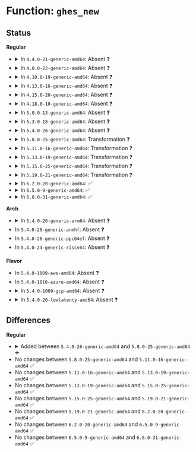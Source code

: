 # Function: <code>ghes_new</code>

## Status
<b>Regular</b>
<ul>
<li>
<details>
<summary>In <code>4.4.0-21-generic-amd64</code>: Absent ❓</summary>

```json
{
  "name": "ghes_new",
  "collision_type": "Unique Static",
  "inline_type": "Full",
  "funcs": [
    {
      "addr": 18446744071583785346,
      "name": "ghes_new",
      "external": false,
      "loc": "drivers/acpi/apei/ghes.c:237",
      "file": "drivers/acpi/apei/ghes.c",
      "inline": "not declared, inlined",
      "caller_inline": [
        "drivers/acpi/apei/ghes.c:ghes_probe"
      ],
      "caller_func": []
    }
  ],
  "symbols": []
}
```
</details>
</li>
<li>
<details>
<summary>In <code>4.8.0-22-generic-amd64</code>: Absent ❓</summary>

```json
{
  "name": "ghes_new",
  "collision_type": "Unique Static",
  "inline_type": "Full",
  "funcs": [
    {
      "addr": 18446744071584111442,
      "name": "ghes_new",
      "external": false,
      "loc": "drivers/acpi/apei/ghes.c:242",
      "file": "drivers/acpi/apei/ghes.c",
      "inline": "not declared, inlined",
      "caller_inline": [
        "drivers/acpi/apei/ghes.c:ghes_probe"
      ],
      "caller_func": []
    }
  ],
  "symbols": []
}
```
</details>
</li>
<li>
<details>
<summary>In <code>4.10.0-19-generic-amd64</code>: Absent ❓</summary>

```json
{
  "name": "ghes_new",
  "collision_type": "Unique Static",
  "inline_type": "Full",
  "funcs": [
    {
      "addr": 18446744071584259410,
      "name": "ghes_new",
      "external": false,
      "loc": "drivers/acpi/apei/ghes.c:242",
      "file": "drivers/acpi/apei/ghes.c",
      "inline": "not declared, inlined",
      "caller_inline": [
        "drivers/acpi/apei/ghes.c:ghes_probe"
      ],
      "caller_func": []
    }
  ],
  "symbols": []
}
```
</details>
</li>
<li>
<details>
<summary>In <code>4.13.0-16-generic-amd64</code>: Absent ❓</summary>

```json
{
  "name": "ghes_new",
  "collision_type": "Unique Static",
  "inline_type": "Full",
  "funcs": [
    {
      "addr": 18446744071584338281,
      "name": "ghes_new",
      "external": false,
      "loc": "drivers/acpi/apei/ghes.c:264",
      "file": "drivers/acpi/apei/ghes.c",
      "inline": "not declared, inlined",
      "caller_inline": [
        "drivers/acpi/apei/ghes.c:ghes_probe"
      ],
      "caller_func": []
    }
  ],
  "symbols": []
}
```
</details>
</li>
<li>
<details>
<summary>In <code>4.15.0-20-generic-amd64</code>: Absent ❓</summary>

```json
{
  "name": "ghes_new",
  "collision_type": "Unique Static",
  "inline_type": "Full",
  "funcs": [
    {
      "addr": 18446744071584742729,
      "name": "ghes_new",
      "external": false,
      "loc": "drivers/acpi/apei/ghes.c:220",
      "file": "drivers/acpi/apei/ghes.c",
      "inline": "not declared, inlined",
      "caller_inline": [
        "drivers/acpi/apei/ghes.c:ghes_probe"
      ],
      "caller_func": []
    }
  ],
  "symbols": []
}
```
</details>
</li>
<li>
<details>
<summary>In <code>4.18.0-10-generic-amd64</code>: Absent ❓</summary>

```json
{
  "name": "ghes_new",
  "collision_type": "Unique Static",
  "inline_type": "Full",
  "funcs": [
    {
      "addr": 18446744071584971109,
      "name": "ghes_new",
      "external": false,
      "loc": "drivers/acpi/apei/ghes.c:220",
      "file": "drivers/acpi/apei/ghes.c",
      "inline": "not declared, inlined",
      "caller_inline": [
        "drivers/acpi/apei/ghes.c:ghes_probe"
      ],
      "caller_func": []
    }
  ],
  "symbols": []
}
```
</details>
</li>
<li>
<details>
<summary>In <code>5.0.0-13-generic-amd64</code>: Absent ❓</summary>

```json
{
  "name": "ghes_new",
  "collision_type": "Unique Static",
  "inline_type": "Full",
  "funcs": [
    {
      "addr": 18446744071585075583,
      "name": "ghes_new",
      "external": false,
      "loc": "drivers/acpi/apei/ghes.c:211",
      "file": "drivers/acpi/apei/ghes.c",
      "inline": "not declared, inlined",
      "caller_inline": [
        "drivers/acpi/apei/ghes.c:ghes_probe"
      ],
      "caller_func": []
    }
  ],
  "symbols": []
}
```
</details>
</li>
<li>
<details>
<summary>In <code>5.3.0-18-generic-amd64</code>: Absent ❓</summary>

```json
{
  "name": "ghes_new",
  "collision_type": "Unique Static",
  "inline_type": "Full",
  "funcs": [
    {
      "addr": 18446744071585279843,
      "name": "ghes_new",
      "external": false,
      "loc": "drivers/acpi/apei/ghes.c:203",
      "file": "drivers/acpi/apei/ghes.c",
      "inline": "not declared, inlined",
      "caller_inline": [
        "drivers/acpi/apei/ghes.c:ghes_probe"
      ],
      "caller_func": []
    }
  ],
  "symbols": []
}
```
</details>
</li>
<li>
<details>
<summary>In <code>5.4.0-26-generic-amd64</code>: Absent ❓</summary>

```json
{
  "name": "ghes_new",
  "collision_type": "Unique Static",
  "inline_type": "Full",
  "funcs": [
    {
      "addr": 18446744071585417779,
      "name": "ghes_new",
      "external": false,
      "loc": "drivers/acpi/apei/ghes.c:216",
      "file": "drivers/acpi/apei/ghes.c",
      "inline": "not declared, inlined",
      "caller_inline": [
        "drivers/acpi/apei/ghes.c:ghes_probe"
      ],
      "caller_func": []
    }
  ],
  "symbols": []
}
```
</details>
</li>
<li>
<details>
<summary>In <code>5.8.0-25-generic-amd64</code>: Transformation ❓</summary>

```c
struct ghes * ghes_new(struct acpi_hest_generic * generic)
```

```json
{
  "name": "ghes_new",
  "collision_type": "Unique Static",
  "inline_type": "No",
  "funcs": [
    {
      "addr": 0,
      "name": "ghes_new",
      "external": false,
      "loc": "drivers/acpi/apei/ghes.c:211",
      "file": "drivers/acpi/apei/ghes.c",
      "inline": "seen, unknown",
      "caller_inline": [],
      "caller_func": [
        "drivers/acpi/apei/ghes.c:ghes_probe"
      ]
    }
  ],
  "symbols": [
    {
      "addr": 18446744071586124224,
      "name": "ghes_new",
      "section": ".text",
      "bind": "STB_LOCAL",
      "size": 214
    },
    {
      "addr": 18446744071586129160,
      "name": "ghes_new.cold",
      "section": ".text",
      "bind": "STB_LOCAL",
      "size": 28
    }
  ]
}
```
</details>
</li>
<li>
<details>
<summary>In <code>5.11.0-16-generic-amd64</code>: Transformation ❓</summary>

```c
struct ghes * ghes_new(struct acpi_hest_generic * generic)
```

```json
{
  "name": "ghes_new",
  "collision_type": "Unique Static",
  "inline_type": "No",
  "funcs": [
    {
      "addr": 0,
      "name": "ghes_new",
      "external": false,
      "loc": "drivers/acpi/apei/ghes.c:223",
      "file": "drivers/acpi/apei/ghes.c",
      "inline": "seen, unknown",
      "caller_inline": [],
      "caller_func": [
        "drivers/acpi/apei/ghes.c:ghes_probe"
      ]
    }
  ],
  "symbols": [
    {
      "addr": 18446744071586243744,
      "name": "ghes_new",
      "section": ".text",
      "bind": "STB_LOCAL",
      "size": 214
    },
    {
      "addr": 18446744071591442268,
      "name": "ghes_new.cold",
      "section": ".text",
      "bind": "STB_LOCAL",
      "size": 28
    }
  ]
}
```
</details>
</li>
<li>
<details>
<summary>In <code>5.13.0-19-generic-amd64</code>: Transformation ❓</summary>

```c
struct ghes * ghes_new(struct acpi_hest_generic * generic)
```

```json
{
  "name": "ghes_new",
  "collision_type": "Unique Static",
  "inline_type": "No",
  "funcs": [
    {
      "addr": 0,
      "name": "ghes_new",
      "external": false,
      "loc": "drivers/acpi/apei/ghes.c:223",
      "file": "drivers/acpi/apei/ghes.c",
      "inline": "seen, unknown",
      "caller_inline": [],
      "caller_func": [
        "drivers/acpi/apei/ghes.c:ghes_probe"
      ]
    }
  ],
  "symbols": [
    {
      "addr": 18446744071586118576,
      "name": "ghes_new",
      "section": ".text",
      "bind": "STB_LOCAL",
      "size": 214
    },
    {
      "addr": 18446744071591383350,
      "name": "ghes_new.cold",
      "section": ".text",
      "bind": "STB_LOCAL",
      "size": 28
    }
  ]
}
```
</details>
</li>
<li>
<details>
<summary>In <code>5.15.0-25-generic-amd64</code>: Transformation ❓</summary>

```c
struct ghes * ghes_new(struct acpi_hest_generic * generic)
```

```json
{
  "name": "ghes_new",
  "collision_type": "Unique Static",
  "inline_type": "No",
  "funcs": [
    {
      "addr": 0,
      "name": "ghes_new",
      "external": false,
      "loc": "drivers/acpi/apei/ghes.c:223",
      "file": "drivers/acpi/apei/ghes.c",
      "inline": "seen, unknown",
      "caller_inline": [],
      "caller_func": [
        "drivers/acpi/apei/ghes.c:ghes_probe"
      ]
    }
  ],
  "symbols": [
    {
      "addr": 18446744071586618448,
      "name": "ghes_new",
      "section": ".text",
      "bind": "STB_LOCAL",
      "size": 214
    },
    {
      "addr": 18446744071592420785,
      "name": "ghes_new.cold",
      "section": ".text",
      "bind": "STB_LOCAL",
      "size": 28
    }
  ]
}
```
</details>
</li>
<li>
<details>
<summary>In <code>5.19.0-21-generic-amd64</code>: Transformation ❓</summary>

```c
struct ghes * ghes_new(struct acpi_hest_generic * generic)
```

```json
{
  "name": "ghes_new",
  "collision_type": "Unique Static",
  "inline_type": "No",
  "funcs": [
    {
      "addr": 0,
      "name": "ghes_new",
      "external": false,
      "loc": "drivers/acpi/apei/ghes.c:223",
      "file": "drivers/acpi/apei/ghes.c",
      "inline": "seen, unknown",
      "caller_inline": [],
      "caller_func": [
        "drivers/acpi/apei/ghes.c:ghes_probe"
      ]
    }
  ],
  "symbols": [
    {
      "addr": 18446744071587882864,
      "name": "ghes_new",
      "section": ".text",
      "bind": "STB_LOCAL",
      "size": 234
    },
    {
      "addr": 18446744071594288944,
      "name": "ghes_new.cold",
      "section": ".text",
      "bind": "STB_LOCAL",
      "size": 30
    }
  ]
}
```
</details>
</li>
<li>
<details>
<summary>In <code>6.2.0-20-generic-amd64</code>: ✅</summary>

```c
struct ghes * ghes_new(struct acpi_hest_generic * generic)
```

```json
{
  "name": "ghes_new",
  "collision_type": "Unique Static",
  "inline_type": "No",
  "funcs": [
    {
      "addr": 18446744071589230640,
      "name": "ghes_new",
      "external": false,
      "loc": "drivers/acpi/apei/ghes.c:239",
      "file": "drivers/acpi/apei/ghes.c",
      "inline": "seen, unknown",
      "caller_inline": [],
      "caller_func": [
        "drivers/acpi/apei/ghes.c:ghes_probe"
      ]
    }
  ],
  "symbols": [
    {
      "addr": 18446744071589230640,
      "name": "ghes_new",
      "section": ".text",
      "bind": "STB_LOCAL",
      "size": 264
    }
  ]
}
```
</details>
</li>
<li>
<details>
<summary>In <code>6.5.0-9-generic-amd64</code>: ✅</summary>

```c
struct ghes * ghes_new(struct acpi_hest_generic * generic)
```

```json
{
  "name": "ghes_new",
  "collision_type": "Unique Static",
  "inline_type": "No",
  "funcs": [
    {
      "addr": 18446744071589527360,
      "name": "ghes_new",
      "external": false,
      "loc": "drivers/acpi/apei/ghes.c:237",
      "file": "drivers/acpi/apei/ghes.c",
      "inline": "seen, unknown",
      "caller_inline": [],
      "caller_func": [
        "drivers/acpi/apei/ghes.c:ghes_probe"
      ]
    }
  ],
  "symbols": [
    {
      "addr": 18446744071589527360,
      "name": "ghes_new",
      "section": ".text",
      "bind": "STB_LOCAL",
      "size": 264
    }
  ]
}
```
</details>
</li>
<li>
<details>
<summary>In <code>6.8.0-31-generic-amd64</code>: ✅</summary>

```c
struct ghes * ghes_new(struct acpi_hest_generic * generic)
```

```json
{
  "name": "ghes_new",
  "collision_type": "Unique Static",
  "inline_type": "No",
  "funcs": [
    {
      "addr": 18446744071589836112,
      "name": "ghes_new",
      "external": false,
      "loc": "drivers/acpi/apei/ghes.c:265",
      "file": "drivers/acpi/apei/ghes.c",
      "inline": "seen, unknown",
      "caller_inline": [],
      "caller_func": [
        "drivers/acpi/apei/ghes.c:ghes_probe"
      ]
    }
  ],
  "symbols": [
    {
      "addr": 18446744071589836112,
      "name": "ghes_new",
      "section": ".text",
      "bind": "STB_LOCAL",
      "size": 311
    }
  ]
}
```
</details>
</li>
</ul>
<b>Arch</b>
<ul>
<li>
<details>
<summary>In <code>5.4.0-26-generic-arm64</code>: Absent ❓</summary>

```json
{
  "name": "ghes_new",
  "collision_type": "Unique Static",
  "inline_type": "Full",
  "funcs": [
    {
      "addr": 18446603336497694048,
      "name": "ghes_new",
      "external": false,
      "loc": "drivers/acpi/apei/ghes.c:216",
      "file": "drivers/acpi/apei/ghes.c",
      "inline": "not declared, inlined",
      "caller_inline": [
        "drivers/acpi/apei/ghes.c:ghes_probe"
      ],
      "caller_func": []
    }
  ],
  "symbols": []
}
```
</details>
</li>
<li>
In <code>5.4.0-26-generic-armhf</code>: Absent ❓
</li>
<li>
In <code>5.4.0-26-generic-ppc64el</code>: Absent ❓
</li>
<li>
In <code>5.4.0-24-generic-riscv64</code>: Absent ❓
</li>
</ul>
<b>Flavor</b>
<ul>
<li>
In <code>5.4.0-1009-aws-amd64</code>: Absent ❓
</li>
<li>
In <code>5.4.0-1010-azure-amd64</code>: Absent ❓
</li>
<li>
<details>
<summary>In <code>5.4.0-1009-gcp-amd64</code>: Absent ❓</summary>

```json
{
  "name": "ghes_new",
  "collision_type": "Unique Static",
  "inline_type": "Full",
  "funcs": [
    {
      "addr": 18446744071585368179,
      "name": "ghes_new",
      "external": false,
      "loc": "drivers/acpi/apei/ghes.c:216",
      "file": "drivers/acpi/apei/ghes.c",
      "inline": "not declared, inlined",
      "caller_inline": [
        "drivers/acpi/apei/ghes.c:ghes_probe"
      ],
      "caller_func": []
    }
  ],
  "symbols": []
}
```
</details>
</li>
<li>
<details>
<summary>In <code>5.4.0-26-lowlatency-amd64</code>: Absent ❓</summary>

```json
{
  "name": "ghes_new",
  "collision_type": "Unique Static",
  "inline_type": "Full",
  "funcs": [
    {
      "addr": 18446744071585475523,
      "name": "ghes_new",
      "external": false,
      "loc": "drivers/acpi/apei/ghes.c:216",
      "file": "drivers/acpi/apei/ghes.c",
      "inline": "not declared, inlined",
      "caller_inline": [
        "drivers/acpi/apei/ghes.c:ghes_probe"
      ],
      "caller_func": []
    }
  ],
  "symbols": []
}
```
</details>
</li>
</ul>

## Differences
<b>Regular</b>
<ul>
<li>
<details>
<summary>Added between <code>5.4.0-26-generic-amd64</code> and <code>5.8.0-25-generic-amd64</code> ➕</summary>

```c
struct ghes * ghes_new(struct acpi_hest_generic * generic)
```
</details>
</li>
<li>
No changes between <code>5.8.0-25-generic-amd64</code> and <code>5.11.0-16-generic-amd64</code> ✅
</li>
<li>
No changes between <code>5.11.0-16-generic-amd64</code> and <code>5.13.0-19-generic-amd64</code> ✅
</li>
<li>
No changes between <code>5.13.0-19-generic-amd64</code> and <code>5.15.0-25-generic-amd64</code> ✅
</li>
<li>
No changes between <code>5.15.0-25-generic-amd64</code> and <code>5.19.0-21-generic-amd64</code> ✅
</li>
<li>
No changes between <code>5.19.0-21-generic-amd64</code> and <code>6.2.0-20-generic-amd64</code> ✅
</li>
<li>
No changes between <code>6.2.0-20-generic-amd64</code> and <code>6.5.0-9-generic-amd64</code> ✅
</li>
<li>
No changes between <code>6.5.0-9-generic-amd64</code> and <code>6.8.0-31-generic-amd64</code> ✅
</li>
</ul>
